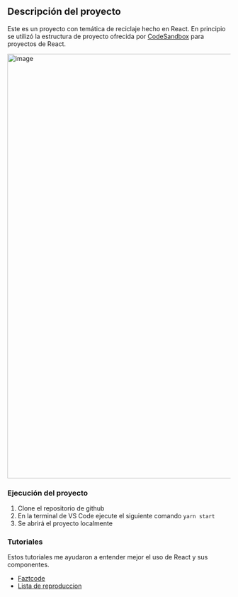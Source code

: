 ## Descripción del proyecto

Este es un proyecto con temática de reciclaje hecho en React. En principio se utilizó la estructura de proyecto ofrecida por [CodeSandbox](https://codesandbox.io) para proyectos de React.

<img width="958" alt="image" src="https://user-images.githubusercontent.com/63675970/214450579-6bf38dfd-187c-481f-9282-bc2858717e5f.png">


### Ejecución del proyecto

1. Clone el repositorio de github
2. En la terminal de VS Code ejecute el siguiente comando
`yarn start`
3. Se abrirá el proyecto localmente

### Tutoriales

Estos tutoriales me ayudaron a entender mejor el uso de React y sus componentes.

* [Faztcode](https://www.youtube.com/watch?v=rLoWMU4L_qE&t=533s)
* [Lista de reproduccion](https://www.youtube.com/watch?v=iHqa6ojKnHI&list=PLL0TiOXBeDai6x37_wQwWX6_qNZUM4FBm)



